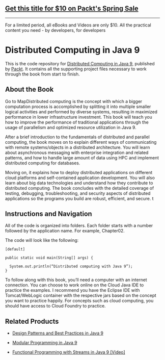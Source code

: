 ## [Get this title for $10 on Packt's Spring Sale](https://www.packt.com/B06031?utm_source=github&utm_medium=packt-github-repo&utm_campaign=spring_10_dollar_2022)
-----
For a limited period, all eBooks and Videos are only $10. All the practical content you need \- by developers, for developers

# Distributed Computing in Java 9
This is the code repository for [Distributed Computing in Java 9](https://www.packtpub.com/application-development/distributed-computing-java-9?utm_source=github&utm_medium=repository&utm_campaign=9781787126992), published by [Packt](https://www.packtpub.com/?utm_source=github). It contains all the supporting project files necessary to work through the book from start to finish.
## About the Book
Go to MapDistributed computing is the concept with which a bigger computation process is accomplished by splitting it into multiple smaller logical activities and performed by diverse systems, resulting in maximized performance in lower infrastructure investment. This book will teach you how to improve the performance of traditional applications through the usage of parallelism and optimized resource utilization in Java 9.

After a brief introduction to the fundamentals of distributed and parallel computing, the book moves on to explain different ways of communicating with remote systems/objects in a distributed architecture. You will learn about asynchronous messaging with enterprise integration and related patterns, and how to handle large amount of data using HPC and implement distributed computing for databases. 

Moving on, it explains how to deploy distributed applications on different cloud platforms and self-contained application development. You will also learn about big data technologies and understand how they contribute to distributed computing. The book concludes with the detailed coverage of testing, debugging, troubleshooting, and security aspects of distributed applications so the programs you build are robust, efficient, and secure.
t
## Instructions and Navigation
All of the code is organized into folders. Each folder starts with a number followed by the application name. For example, Chapter02.



The code will look like the following:
```
[default]

public static void main(String[] args) {
 
  System.out.println(“Distributed computing with Java 9”);       
}
```

To follow along with this book, you’ll need a computer with an internet connection. You can choose to work online on the Cloud Java IDE to practice the examples. I recommend you have the Eclipse IDE with Tomcat/WebLogic container with the respective jars based on the concept you want to practice happily. For concepts such as cloud computing, you should have access to Cloud Foundry to practice.

## Related Products
* [Design Patterns and Best Practices in Java 9](https://www.packtpub.com/application-development/design-patterns-and-best-practices-java-9?utm_source=github&utm_medium=repository&utm_campaign=9781786463593)

* [Modular Programming in Java 9](https://www.packtpub.com/application-development/modular-programming-java-9?utm_source=github&utm_medium=repository&utm_campaign=9781787126909)

* [Functional Programming with Streams in Java 9 [Video]](https://www.packtpub.com/application-development/functional-programming-streams-java-9-video?utm_source=github&utm_medium=repository&utm_campaign=9781787283060)

